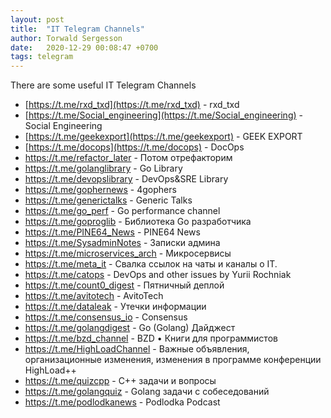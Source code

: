 ```yaml
---
layout: post
title:  "IT Telegram Channels"
author: Torwald Sergesson
date:   2020-12-29 00:08:47 +0700
tags: telegram
---
```


There are some useful IT Telegram Channels

- [https://t.me/rxd_txd](https://t.me/rxd_txd) - rxd_txd
- [https://t.me/Social_engineering](https://t.me/Social_engineering) - Social Engineering
- [https://t.me/geekexport](https://t.me/geekexport) - GEEK EXPORT
- [https://t.me/docops](https://t.me/docops) - DocOps
- https://t.me/refactor_later - Потом отрефакторим
- https://t.me/golanglibrary - Go Library
- https://t.me/devopslibrary - DevOps&SRE Library
- https://t.me/gophernews - 4gophers
- https://t.me/generictalks - Generic Talks
- https://t.me/go_perf - Go performance channel
- https://t.me/goproglib - Библиотека Go разработчика
- https://t.me/PINE64_News - PINE64 News
- https://t.me/SysadminNotes - Записки админа
- https://t.me/microservices_arch - Микросервисы
- https://t.me/meta_it - Свалка ссылок на чаты и каналы о IT.
- https://t.me/catops - DevOps and other issues by Yurii Rochniak
- https://t.me/count0_digest - Пятничный деплой
- https://t.me/avitotech - AvitoTech
- https://t.me/dataleak - Утечки информации
- https://t.me/consensus_io - Consensus
- https://t.me/golangdigest - Go (Golang) Дайджест
- https://t.me/bzd_channel - BZD • Книги для программистов
- https://t.me/HighLoadChannel - Важные объявления, организационные изменения, изменения в программе конференции HighLoad++
- https://t.me/quizcpp - С++ задачи и вопросы
- https://t.me/golangquiz - Golang задачи с собеседований
- https://t.me/podlodkanews - Podlodka Podcast
